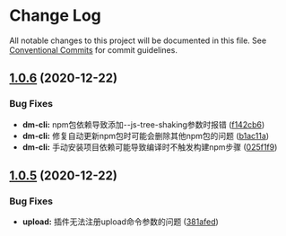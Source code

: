 # Change Log

All notable changes to this project will be documented in this file.
See [Conventional Commits](https://conventionalcommits.org) for commit guidelines.

## [1.0.6](https://github.com/wecteam/dm/compare/v1.0.5...v1.0.6) (2020-12-22)


### Bug Fixes

* **dm-cli:** npm包依赖导致添加--js-tree-shaking参数时报错 ([f142cb6](https://github.com/wecteam/dm/commit/f142cb651a9ae2696eef125b98003b33c38cf5c6))
* **dm-cli:** 修复自动更新npm包时可能会删除其他npm包的问题 ([b1ac11a](https://github.com/wecteam/dm/commit/b1ac11aa086c4b9cfaed773c3137ede093fe901e))
* **dm-cli:** 手动安装项目依赖可能导致编译时不触发构建npm步骤 ([025f1f9](https://github.com/wecteam/dm/commit/025f1f9e36feca7ba353f612c6b87c192024e38b))





## [1.0.5](https://github.com/wecteam/dm/compare/v1.0.4...v1.0.5) (2020-12-22)


### Bug Fixes

* **upload:** 插件无法注册upload命令参数的问题 ([381afed](https://github.com/wecteam/dm/commit/381afed442f4c588ca28759ab41604f3c20f47d5))
